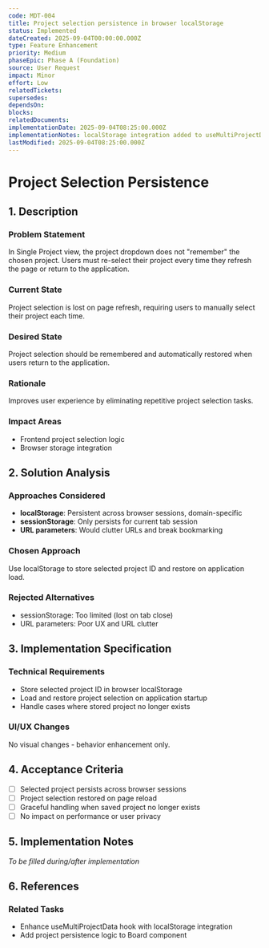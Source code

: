 ```yaml
---
code: MDT-004
title: Project selection persistence in browser localStorage
status: Implemented
dateCreated: 2025-09-04T00:00:00.000Z
type: Feature Enhancement
priority: Medium
phaseEpic: Phase A (Foundation)
source: User Request
impact: Minor
effort: Low
relatedTickets: 
supersedes: 
dependsOn: 
blocks: 
relatedDocuments: 
implementationDate: 2025-09-04T08:25:00.000Z
implementationNotes: localStorage integration added to useMultiProjectData hook with proper error handling and edge case management
lastModified: 2025-09-04T08:25:00.000Z
---
```


# Project Selection Persistence

## 1. Description

### Problem Statement
In Single Project view, the project dropdown does not "remember" the chosen project. Users must re-select their project every time they refresh the page or return to the application.

### Current State
Project selection is lost on page refresh, requiring users to manually select their project each time.

### Desired State
Project selection should be remembered and automatically restored when users return to the application.

### Rationale
Improves user experience by eliminating repetitive project selection tasks.

### Impact Areas
- Frontend project selection logic
- Browser storage integration

## 2. Solution Analysis

### Approaches Considered
- **localStorage**: Persistent across browser sessions, domain-specific
- **sessionStorage**: Only persists for current tab session
- **URL parameters**: Would clutter URLs and break bookmarking

### Chosen Approach
Use localStorage to store selected project ID and restore on application load.

### Rejected Alternatives
- sessionStorage: Too limited (lost on tab close)
- URL parameters: Poor UX and URL clutter

## 3. Implementation Specification

### Technical Requirements
- Store selected project ID in browser localStorage
- Load and restore project selection on application startup
- Handle cases where stored project no longer exists

### UI/UX Changes
No visual changes - behavior enhancement only.

## 4. Acceptance Criteria
- [ ] Selected project persists across browser sessions
- [ ] Project selection restored on page reload
- [ ] Graceful handling when saved project no longer exists
- [ ] No impact on performance or user privacy

## 5. Implementation Notes
*To be filled during/after implementation*

## 6. References

### Related Tasks
- Enhance useMultiProjectData hook with localStorage integration
- Add project persistence logic to Board component